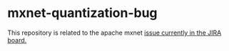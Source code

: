 # mxnet-quantization-bug

This repository is related to the apache mxnet [issue currently in the JIRA board.](https://issues.apache.org/jira/projects/MXNET/issues/MXNET-677?filter=allopenissues)
